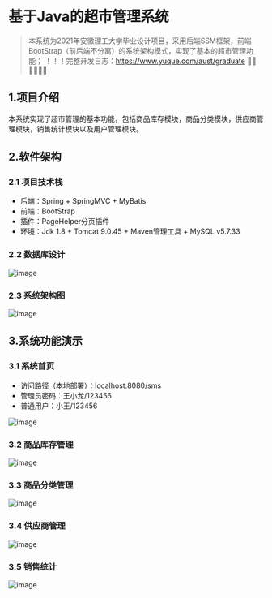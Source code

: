 # 基于Java的超市管理系统

> 本系统为2021年安徽理工大学毕业设计项目，采用后端SSM框架，前端BootStrap（前后端不分离）的系统架构模式，实现了基本的超市管理功能；
！！！完整开发日志：https://www.yuque.com/aust/graduate 🕵️‍♀️🕵️‍♀️🕵️‍♀️

## 1.项目介绍
本系统实现了超市管理的基本功能，包括商品库存模块，商品分类模块，供应商管理模块，销售统计模块以及用户管理模块。

## 2.软件架构
### 2.1 项目技术栈
- 后端：Spring + SpringMVC + MyBatis
- 前端：BootStrap
- 插件：PageHelper分页插件
- 环境：Jdk 1.8 + Tomcat 9.0.45 + Maven管理工具 + MySQL v5.7.33

### 2.2 数据库设计
![image](https://user-images.githubusercontent.com/42307653/120094835-4b060a00-c155-11eb-877e-ac578682e0e2.png)

### 2.3 系统架构图
![image](https://user-images.githubusercontent.com/42307653/120094572-a636fd00-c153-11eb-93ae-6566bbaca447.png)

## 3.系统功能演示
### 3.1 系统首页
- 访问路径（本地部署）：localhost:8080/sms
- 管理员密码：王小龙/123456
- 普通用户：小王/123456 

![image](https://user-images.githubusercontent.com/42307653/119770663-142eba80-beef-11eb-8770-f6919fe447ab.png)

### 3.2 商品库存管理
![image](https://user-images.githubusercontent.com/42307653/119770773-3c1e1e00-beef-11eb-8375-b312a9f56afb.png)

### 3.3 商品分类管理
![image](https://user-images.githubusercontent.com/42307653/119771358-2826ec00-bef0-11eb-997b-cd50583c7e23.png)

### 3.4 供应商管理
![image](https://user-images.githubusercontent.com/42307653/119771388-36750800-bef0-11eb-90c4-08ee67a926e8.png)

### 3.5 销售统计
![image](https://user-images.githubusercontent.com/42307653/119771412-3f65d980-bef0-11eb-99c4-e17c8b599f49.png)



